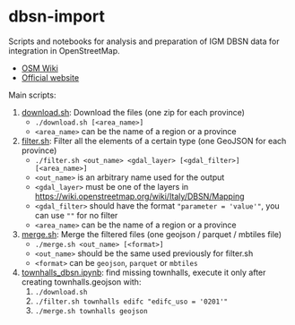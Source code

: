 # dbsn-import

Scripts and notebooks for analysis and preparation of IGM DBSN data for integration in OpenStreetMap.

* [OSM Wiki](https://wiki.openstreetmap.org/wiki/Italy/DBSN)
* [Official website](https://www.igmi.org/it/dbsn-database-di-sintesi-nazionale)

Main scripts:
1. [download.sh](./download.sh): Download the files (one zip for each province)
   * `./download.sh [<area_name>]`
   * `<area_name>` can be the name of a region or a province
2. [filter.sh](./filter.sh): Filter all the elements of a certain type (one GeoJSON for each province)
   * `./filter.sh <out_name> <gdal_layer> [<gdal_filter>] [<area_name>]`
   * `<out_name>` is an arbitrary name used for the output
   * `<gdal_layer>` must be one of the layers in https://wiki.openstreetmap.org/wiki/Italy/DBSN/Mapping
   * `<gdal_filter>` should have the format `"parameter = 'value'"`, you can use `""` for no filter
   * `<area_name>` can be the name of a region or a province
3. [merge.sh](./merge.sh): Merge the filtered files (one geojson / parquet / mbtiles file)
   * `./merge.sh <out_name> [<format>]`
   * `<out_name>` should be the same used previously for filter.sh
   * `<format>` can be `geojson`, `parquet` or `mbtiles`
4. [townhalls_dbsn.ipynb](./notebooks/townhalls_dbsn.ipynb): find missing townhalls, execute it only after creating townhalls.geojson with:
    1. `./download.sh`
    2. `./filter.sh townhalls edifc "edifc_uso = '0201'"`
    3. `./merge.sh townhalls geojson`
